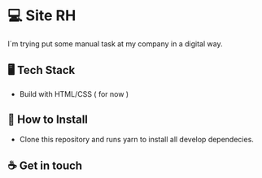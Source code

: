 # 💻 Site RH

I´m trying put some manual task at my company in a digital way.

## 🖥️ Tech Stack

- Build with HTML/CSS ( for now )


## :floppy_disk: How to Install

- Clone this repository and runs yarn to install all develop dependecies.



## :coffee: Get in touch
